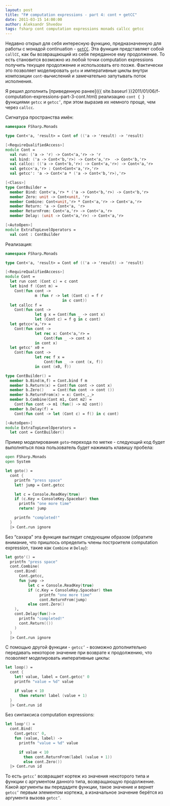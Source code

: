 ```yaml
---
layout: post
title: "F# computation expressions - part 4: cont + getCC"
date: 2011-03-15 14:00:00
author: Aleksandr Shvedov
tags: fsharp cont computation expressions monads callcc getcc
---
```

Недавно открыл для себя интересную функцию, предназначенную для работы с монадой continuation - [`getCC`](http://web.archiveorange.com/archive/v/nDNOv9Pf55aKSZYSQ1bg). Эта функция представляет собой `callCC`, как бы возвращающий из себя переданное ему продолжение. То есть становится возможно из любой точки computation expressions получить текущее продолжение и использовать его позже. Фактически это позволяет моделировать `goto` и императивные циклы внутри композиции `cont`-вычислений и замечательно запутывать поток исполнения.

Я решил дополнить [приведенную ранее]({{ site.baseurl }}2011/01/06/f-computation-expressions-part-3-cont.html) реализацию `cont { }` функциями `getcc` и `getcc’`, при этом выразив их немного проще, чем через `callcc`.

Сигнатура пространства имён:

```fsharp
namespace FSharp.Monads

type Cont<'a, 'result> = Cont of (('a -> 'result) -> 'result)

[<RequireQualifiedAccess>]
module Cont =
  val run: ('a -> 'r) -> Cont<'a,'r> -> 'r
  val bind: ('a -> Cont<'b,'r>) -> Cont<'a,'r>  -> Cont<'b,'r>
  val callcc: (('a -> Cont<'b,'r>) -> Cont<'a,'r>) -> Cont<'a,'r>
  val getcc<'a,'r> : Cont<Cont<'a,'r>,'r>
  val getcc': 'a -> Cont<'a * ('a -> Cont<'b,'r>),'r>

[<Class>]
type ContBuilder =
  member Bind: Cont<'a,'r> * ('a -> Cont<'b,'r>) -> Cont<'b,'r>
  member Zero: unit -> Cont<unit, 'r>
  member Combine: Cont<unit,'r> * Cont<'a,'r> -> Cont<'a,'r>
  member Return: 'a -> Cont<'a, 'r>
  member ReturnFrom: Cont<'a,'r> -> Cont<'a,'r>
  member Delay: (unit -> Cont<'a,'r>) -> Cont<'a,'r>

[<AutoOpen>]
module ExtraTopLevelOperators =
  val cont : ContBuilder
```

Реализация:

```fsharp
namespace FSharp.Monads

type Cont<'a, 'result> = Cont of (('a -> 'result) -> 'result)

[<RequireQualifiedAccess>]
module Cont =
  let run cont (Cont c) = c cont
  let bind f (Cont m) =
    Cont(fun cont ->
             m (fun r -> let (Cont c) = f r
                         in c cont))
  let callcc f =
    Cont(fun cont ->
             let g x = Cont(fun _ -> cont x)
             let (Cont c) = f g in c cont)
  let getcc<'a,'r> =
    Cont(fun cont ->
             let rec x: Cont<'a,'r> =
                 Cont(fun _ -> cont x)
             in cont x)
  let getcc' x0 =
    Cont(fun cont ->
             let rec f x =
                 Cont(fun _ -> cont (x, f))
             in cont (x0, f))

type ContBuilder() =
  member b.Bind(m,f) = Cont.bind f m
  member b.Return(x) = Cont(fun cont -> cont x)
  member b.Zero()    = Cont(fun cont -> cont ())
  member b.ReturnFrom(x) = x: Cont<_,_>
  member b.Combine(Cont m1, Cont m2) =
    Cont(fun cont -> m1 (fun() -> m2 cont))
  member b.Delay(f) =
    Cont(fun cont -> let (Cont c) = f() in c cont)

[<AutoOpen>]
module ExtraTopLevelOperators =
  let cont = ContBuilder()
```

Пример моделирования `goto`-перехода по метке - следующий код будет выполняться пока пользователь будет нажимать клавишу пробела:

```fsharp
open FSharp.Monads
open System

let goto() =
  cont {
    printfn "press space"
    let! jump = Cont.getcc

    let c = Console.ReadKey(true)
    if (c.Key = ConsoleKey.Spacebar) then
      printfn "one more time"
      return! jump

    printfn "completed!"
  }
  |> Cont.run ignore
```

Без “сахара” эта функция выглядит следующим образом (обратите внимание, что пришлось определить члены построителя computation expression, такие как `Combine` и `Delay`):

```fsharp
let goto'() =
  printfn "press space"
  cont.Combine(
    cont.Bind(
      Cont.getcc,
      fun jump ->
          let c = Console.ReadKey(true)
          if (c.Key = ConsoleKey.Spacebar) then
               printfn "one more time"
               cont.ReturnFrom(jump)
          else cont.Zero()
    ),
    cont.Delay(fun()->
      printfn "completed!"
      cont.Return(())
    )
  )
  |> Cont.run ignore
```

С помощью другой функции - `getcc’` - возможно дополнительно передавать некоторое значение при возврате к продолжению, что позволяет моделировать императивные циклы:

```fsharp
let loop() =
  cont {
    let! value, label = Cont.getcc' 0
    printfn "value = %d" value

    if value < 10
      then return! label (value + 1)
  }
  |> Cont.run id
```

Без синтаксиса computation expressions:

```fsharp
let loop'() =
  cont.Bind(
    Cont.getcc' 0,
    fun (value, label) ->
      printfn "value = %d" value

      if value < 10
        then cont.ReturnFrom(label (value + 1))
        else cont.Zero())
  |> Cont.run id
```

То есть `getcc’` возвращает кортеж из значения некоторого типа и функции с аргументом данного типа, возвращающую продолжение. Какой аргументы вы передадите функции, такое значение и вернет `getcc’` первым элементом кортежа, а изначальное значение берётся из аргумента вызова `getcc’`.
